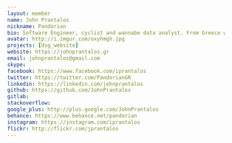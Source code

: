 ```yaml
---
layout: member
name: John Prantalos
nickname: Pandorian
bio: Software Engineer, cyclist and wannabe data analyst. From Greece with ❤
avatar: http://i.imgur.com/oxyhmgh.jpg
projects: [dsg_website]
website: https://johnprantalos.gr
email: johnprantalos@gmail.com
skype:
facebook: https://www.facebook.com/iprantalos
twitter: https://twitter.com/PandorianGR
linkedin: https://linkedin.com/johnprantalos
github: https://github.com/JohnPrantalos
gitlab:
stackoverflow:
google_plus: http://plus.google.com/JohnPrantalos
behance: https://www.behance.net/pandorian
instagram: https://instagram.com/iprantalos
flickr: http://flickr.com/jprantalos
---
```

